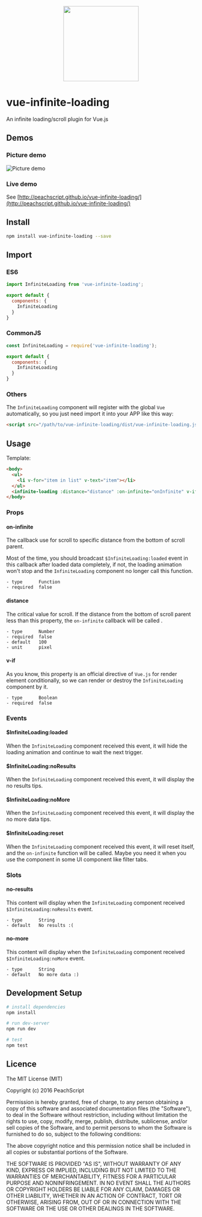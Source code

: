 <p align="center"><img width="200" src="./doc/logo.png"></p>

# vue-infinite-loading
An infinite loading/scroll plugin for Vue.js

## Demos

### Picture demo

![Picture demo](./doc/demo.gif)

### Live demo

See [http://peachscript.github.io/vue-infinite-loading/](http://peachscript.github.io/vue-infinite-loading/)

## Install
```bash
npm install vue-infinite-loading --save
```

## Import

### ES6
```js
import InfiniteLoading from 'vue-infinite-loading';

export default {
  components: {
    InfiniteLoading
  }
}
```

### CommonJS
```js
const InfiniteLoading = require('vue-infinite-loading');

export default {
  components: {
    InfiniteLoading
  }
}
```

### Others
The `InfiniteLoading` component will register with the global `Vue` automatically, so you just need import it into your APP like this way:
```html
<script src="/path/to/vue-infinite-loading/dist/vue-infinite-loading.js"></script>
```

## Usage
Template:
```html
<body>
  <ul>
    <li v-for="item in list" v-text="item"></li>
  </ul>
  <infinite-loading :distance="distance" :on-infinite="onInfinite" v-if="isLoadedAllData"></infinite-loading>
</body>
```
### Props

#### on-infinite
The callback use for scroll to specific distance from the bottom of scroll parent.

Most of the time, you should broadcast `$InfiniteLoading:loaded` event in this callback after loaded data completely, if not, the loading animation won't stop and the `InfiniteLoading` component no longer call this function.
```
- type      Function
- required  false
```

#### distance
The critical value for scroll. If the distance from the bottom of scroll parent less than this property, the `on-infinite` callback will be called .
```
- type      Number
- required  false
- default   100
- unit      pixel
```

#### v-if
As you know, this property is an official directive of `Vue.js` for render element conditionally, so we can render or destroy the `InfiniteLoading` component by it.
```
- type      Boolean
- required  false
```

### Events

#### $InfiniteLoading:loaded
When the `InfiniteLoading` component received this event, it will hide the loading animation and continue to wait the next trigger.

#### $InfiniteLoading:noResults
When the `InfiniteLoading` component received this event, it will display the no results tips.

#### $InfiniteLoading:noMore
When the `InfiniteLoading` component received this event, it will display the no more data tips.

#### $InfiniteLoading:reset
When the `InfiniteLoading` component received this event, it will reset itself, and the `on-infinite` function will be called. Maybe you need it when you use the component in some UI component like filter tabs.

### Slots

#### no-results
This content will display when the `InfiniteLoading` component received `$InfiniteLoading:noResults` event.
```
- type      String
- default   No results :(
```

#### no-more
This content will display when the `InfiniteLoading` component received `$InfiniteLoading:noMore` event.
```
- type      String
- default   No more data :)
```

## Development Setup
```bash
# install dependencies
npm install

# run dev-server
npm run dev

# test
npm test
```

## Licence
The MIT License (MIT)

Copyright (c) 2016 PeachScript

Permission is hereby granted, free of charge, to any person obtaining a copy
of this software and associated documentation files (the "Software"), to deal
in the Software without restriction, including without limitation the rights
to use, copy, modify, merge, publish, distribute, sublicense, and/or sell
copies of the Software, and to permit persons to whom the Software is
furnished to do so, subject to the following conditions:

The above copyright notice and this permission notice shall be included in all
copies or substantial portions of the Software.

THE SOFTWARE IS PROVIDED "AS IS", WITHOUT WARRANTY OF ANY KIND, EXPRESS OR
IMPLIED, INCLUDING BUT NOT LIMITED TO THE WARRANTIES OF MERCHANTABILITY,
FITNESS FOR A PARTICULAR PURPOSE AND NONINFRINGEMENT. IN NO EVENT SHALL THE
AUTHORS OR COPYRIGHT HOLDERS BE LIABLE FOR ANY CLAIM, DAMAGES OR OTHER
LIABILITY, WHETHER IN AN ACTION OF CONTRACT, TORT OR OTHERWISE, ARISING FROM,
OUT OF OR IN CONNECTION WITH THE SOFTWARE OR THE USE OR OTHER DEALINGS IN THE
SOFTWARE.
